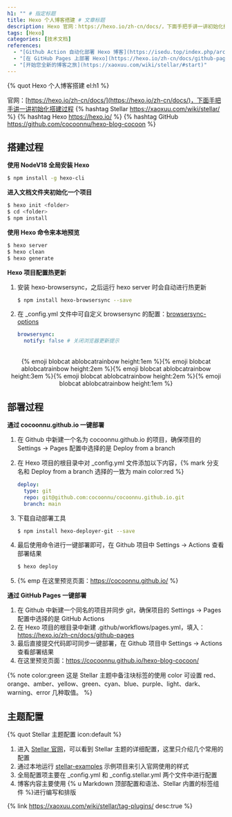 ```yaml
---
h1: "" # 指定标题
title: Hexo 个人博客搭建 # 文章标题
description: Hexo 官网：https://hexo.io/zh-cn/docs/，下面手把手讲一讲初始化搭建过程 # 文章摘要
tags: [Hexo]
categories: [技术文档]
references:
  - "[Github Action 自动化部署 Hexo 博客](https://isedu.top/index.php/archives/144/)"
  - "[在 GitHub Pages 上部署 Hexo](https://hexo.io/zh-cn/docs/github-pages)"
  - "[开始您全新的博客之旅](https://xaoxuu.com/wiki/stellar/#start)"
---
```


<!-- 使用引用标签作为标题 -->

{% quot Hexo 个人博客搭建 el:h1 %}

<!-- 指定摘要 -->

官网：[https://hexo.io/zh-cn/docs/](https://hexo.io/zh-cn/docs/)，下面手把手讲一讲初始化搭建过程
{% hashtag Stellar https://xaoxuu.com/wiki/stellar/ %}
{% hashtag Hexo https://hexo.io/ %}
{% hashtag GitHub https://github.com/cocoonnu/hexo-blog-cocoon %}

<!-- more -->

## 搭建过程

**使用 NodeV18 全局安装 Hexo**

```bash
$ npm install -g hexo-cli
```

**进入文档文件夹初始化一个项目**

```bash
$ hexo init <folder>
$ cd <folder>
$ npm install
```

**使用 Hexo 命令来本地预览**

```bash
$ hexo server
$ hexo clean
$ hexo generate
```

**Hexo 项目配置热更新**

1. 安装 hexo-browsersync，之后运行 hexo server 时会自动进行热更新

   ```bash
   $ npm install hexo-browsersync --save
   ```

2. 在 \_config.yml 文件中可自定义 browsersync 的配置：[browsersync-options](https://browsersync.io/docs/options/#option-notify)

   ```yaml
   browsersync:
     notify: false # 关闭浏览器更新提示
   ```

<br/>
<center>{% emoji blobcat ablobcatrainbow height:1em %}{% emoji blobcat ablobcatrainbow height:2em %}{% emoji blobcat ablobcatrainbow height:3em %}{% emoji blobcat ablobcatrainbow height:2em %}{% emoji blobcat ablobcatrainbow height:1em %}</center>

## 部署过程

**通过 cocoonnu.github.io 一键部署**

1. 在 Github 中新建一个名为 cocoonnu.github.io 的项目，确保项目的 Settings -> Pages 配置中选择的是 Deploy from a branch

2. 在 Hexo 项目的根目录中对 \_config.yml 文件添加以下内容，{% mark 分支名和 Deploy from a branch 选择的一致为 main color:red %}

   ```yaml
   deploy:
     type: git
     repo: git@github.com:cocoonnu/cocoonnu.github.io.git
     branch: main
   ```

3. 下载自动部署工具

   ```bash
   $ npm install hexo-deployer-git --save
   ```

4. 最后使用命令进行一键部署即可，在 Github 项目中 Settings -> Actions 查看部署结果

   ```bash
   $ hexo deploy
   ```

5. {% emp 在这里预览页面：https://cocoonnu.github.io/ %}

**通过 GitHub Pages 一键部署**

1. 在 Github 中新建一个同名的项目并同步 git，确保项目的 Settings -> Pages 配置中选择的是 GitHub Actions
2. 在 Hexo 项目的根目录中新建 .github/workflows/pages.yml，填入：https://hexo.io/zh-cn/docs/github-pages
3. 最后直接提交代码即可同步一键部署，在 Github 项目中 Settings -> Actions 查看部署结果
4. 在这里预览页面：https://cocoonnu.github.io/hexo-blog-cocoon/

{% note color:green 这是&nbsp;Stellar&nbsp;主题中备注块标签的使用 color 可设置 red、orange、amber、yellow、green、cyan、blue、purple、light、dark、warning、error 几种取值。 %}

## 主题配置

{% quot Stellar 主题配置 icon:default %}

1. 进入 [Stellar 官网](https://xaoxuu.com/wiki/stellar/#start)，可以看到 Stellar 主题的详细配置，这里只介绍几个常用的配置
2. 通过本地运行 [stellar-examples](https://github.com/xaoxuu/hexo-theme-stellar-examples/) 示例项目来引入官网使用的样式
3. 全局配置项主要在 \_config.yml 和 \_config.stellar.yml 两个文件中进行配置
4. 博客内容主要使用 {% u Markdown 顶部配置和语法、Stellar 内置的标签组件 %}进行编写和排版

{% link https://xaoxuu.com/wiki/stellar/tag-plugins/ desc:true %}
